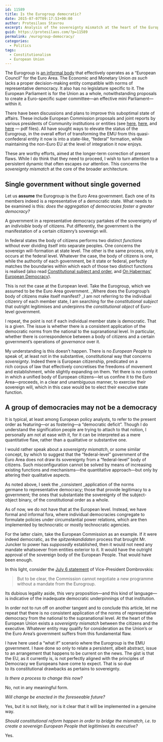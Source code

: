```yaml
---
id: 11589
title: Is the Eurogroup democratic?
date: 2015-07-07T09:17:53+00:00
author: Protesilaos Stavrou
excerpt: Analysis of the sovereignty mismatch at the heart of the European Union, and why a group of democracies may not constitute a genuine democracy.
guid: https://protesilaos.com/?p=11589
permalink: /eurogroup-democracy/
categories:
  - Politics
tags:
  - Constitutionalism
  - European Union
---
```

The Eurogroup is <a href="http://www.consilium.europa.eu/en/council-eu/eurogroup/how-the-eurogroup-works/" target="_blank">an informal body</a> that effectively operates as a &#8220;European Council&#8221; for the Euro Area. The Economic and Monetary Union _as such_ lacks a proper decision-making entity compatible with norms of representative democracy. It also has no legislature specific to it. The European Parliament is for the Union as a whole, notwithstanding proposals to create a Euro-specific super committee—an effective mini Parliament—within it.

There have been discussions and plans to improve this suboptimal state of affairs. These include European Commission proposals and joint reports by various presidents of Community institutions or entities (see <a href="http://ec.europa.eu/archives/commission_2010-2014/president/news/archives/2012/11/pdf/blueprint_en.pdf" target="_blank">here</a>, <a href="http://www.consilium.europa.eu/uedocs/cms_Data/docs/pressdata/en/ec/134069.pdf" target="_blank">here</a>, and <a href="http://ec.europa.eu/priorities/economic-monetary-union/docs/5-presidents-report_en.pdf" target="_blank">here</a> — pdf files). All have sought ways to elevate the status of the Eurogroup, in the overall effort of transforming the EMU from this quasi-confederal entity it now is into a state-like, &#8220;federal&#8221; formation, while maintaining the non-Euro EU at the level of integration it now enjoys.

These are worthy efforts, aimed at the longer-term correction of present flaws. While I do think that they need to proceed, I wish to turn attention to a persistent dynamic that often escapes our attention. This concerns the _sovereignty mismatch_ at the core of the broader architecture.

## Single government without single governed

Let us **assume** the Eurogroup is the Euro Area government. Each one of its members indeed is a representative of a democratic state. What needs to be examined is this: _does the aggregation of democracies foster a greater democracy?_

A government in a representative democracy partakes of the sovereignty of an _indivisible_ body of citizens. Put differently, the government is the manifestation of a certain citizenry&#8217;s sovereign will.

In federal states the body of citizens performs two distinct _functions_ without ever dividing itself into separate peoples. One concerns the sovereign will-formation at state level. The other is the same process, only it occurs at the federal level. Whatever the case, the body of citizens is one, while the authority of each government, be it state or federal, perfectly matches the boundaries within which each of those two distinct functions is realised (also read [Constitutional subject and order](https://protesilaos.com/constitutional-subject-order/), and [On Habermas&#8217; European Democracy](https://protesilaos.com/habermas-european-democracy/)).

This is not the case at the European level. Take the Eurogroup, which we assumed to be the Euro Area government. _Where does the Eurogroup&#8217;s body of citizens make itself manifest? _I am not referring to the individual citizenry of each member state, I am searching for the _constitutional subject_ that outright legitimises and underpinns the _constitutional object_ of Euro-level government.

I repeat, the point is not if each individual member state is democratic. That is a given. The issue is whether there is a consistent application of the democratic norms from the national to the supranational level. In particular, whether there is correspondence between a body of citizens and a certain government&#8217;s operations of _governance_ over it.

My understanding is this doesn&#8217;t happen. There is no _European People_ to speak of, at least not in the substantive, constitutional way that concerns _sovereignty_. Indeed there is European citizenship, predicated on a rich corpus of law that effectively concretises the freedoms of movement and establishment, while slightly expanding on them. Yet there is no context in which a unified body of European citizens—let us confine it to the Euro Area—proceeds, in a clear and unambiguous manner, to exercise their sovereign will, which in this case would be to elect their executive state function.

## A group of democracies may not be a democracy

It is typical, at least among European policy analysts, to refer to the present order as featuring—or as fostering—a &#8220;democratic deficit&#8221;. Though I do understand the signification people are trying to attach to that notion, I personally am not at ease with it, for it can be interpreted as a mere quantitative flaw, rather than a qualitative or substantive one.

I would rather speak about a _sovereignty mismatch_, or some similar concept, by which to suggest that the &#8220;federal-level&#8221; government of the Euro Area does not draw its sovereignty from a &#8220;federal-level&#8221; body of citizens. Such misconfiguration cannot be solved by means of increasing existing functions and mechanisms—the quantitative approach—but only by altering their qualitative aspects.

As noted above, I seek the _consistent _application of the norms germane to representative democracy; those that provide legitimacy to a government; the ones that substantiate the sovereignty of the subject-object binary, of the constitutional order as a whole.

As of now, we do not have that at the European level. Instead, we have formal and informal fora, where individual democracies congregate to formulate policies under circumstantial power relations, which are then implemented by technocratic or mostly technocratic agencies.

For the latter claim, take the European Commission as an example. If it were indeed democratic, as the _spitzenkandidaten_ process that brought Mr. Juncker to power has _supposedly_ established, then it would not need any mandate whatsoever from entities exterior to it. It would have the outright approval of the sovereign body of the European People. That would have been enough.

In this light, consider the <a href="http://europa.eu/rapid/press-release_STATEMENT-15-5314_en.htm" target="_blank">July 6 statement</a> of Vice-President Dombrovskis:

> But to be clear, the Commission cannot negotiate a new programme without a mandate from the Eurogroup.

Its dubious legality aside, this very proposition—and this kind of language—is indicative of the inadequate democratic underpinnings of that institution.

In order not to run off on another tangent and to conclude this article, let me repeat that there is no consistent application of the norms of representative democracy from the national to the supranational level. At the heart of the European Union exists a _sovereignty mismatch_ between the citizens and the executive. Whatever entity may qualify for consideration as the Union&#8217;s or the Euro Area&#8217;s government suffers from this fundamental flaw.

I have here used a &#8220;what if&#8221; scenario where the Eurogroup is the EMU government. I have done so only to relate a persistent, albeit abstract, issue to an arrangement that happens to be current on the news. The gist is that the EU, as it currently is, is not perfectly aligned with the principles of Democracy we Europeans have come to expect. That is so due to its constitutional drawbacks as pertains to sovereignty.

_Is there a process to change this now?_

No, not in any meaningful form.

_Will change be enacted in the foreseeable future?_

Yes, but it is not likely, nor is it clear that it will be implemented in a genuine way.

_Should constitutional reform happen in order to bridge the mismatch, i.e. to create a sovereign European People that legitimises its executive?_

Yes.